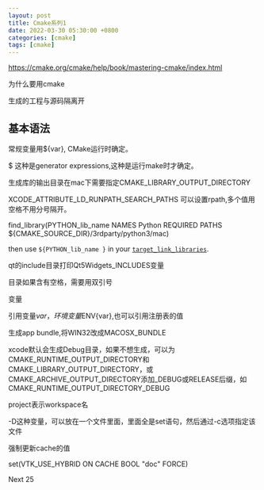 ```yaml
---
layout: post
title: Cmake系列1
date: 2022-03-30 05:30:00 +0800
categories: [cmake]
tags: [cmake]
---
```


https://cmake.org/cmake/help/book/mastering-cmake/index.html


为什么要用cmake

生成的工程与源码隔离开

## 基本语法



常规变量用${var}, CMake运行时确定。

$<FOO>  这种是generator expressions,这种是运行make时才确定。



生成库的输出目录在mac下需要指定CMAKE_LIBRARY_OUTPUT_DIRECTORY

XCODE_ATTRIBUTE_LD_RUNPATH_SEARCH_PATHS 可以设置rpath,多个值用空格不用分号隔开。



find_library(PYTHON_lib_name NAMES Python REQUIRED PATHS ${CMAKE_SOURCE_DIR}/3rdparty/python3/mac)

then use `${PYTHON_lib_name }` in your [`target_link_libraries`](https://cmake.org/cmake/help/latest/command/target_link_libraries.html).



qt的include目录打印Qt5Widgets_INCLUDES变量

目录如果含有空格，需要用双引号



变量

引用变量${var}，环境变量$ENV{var},也可以引用注册表的值


生成app bundle,将WIN32改成MACOSX_BUNDLE

xcode默认会生成Debug目录，如果不想生成，可以为CMAKE_RUNTIME_OUTPUT_DIRECTORY和CMAKE_LIBRARY_OUTPUT_DIRECTORY，或CMAKE_ARCHIVE_OUTPUT_DIRECTORY添加_DEBUG或RELEASE后缀，如CMAKE_RUNTIME_OUTPUT_DIRECTORY_DEBUG

project表示workspace名


-D这种变量，可以放在一个文件里面，里面全是set语句，然后通过-c选项指定该文件

强制更新cache的值

set(VTK_USE_HYBRID   ON   CACHE   BOOL   "doc"    FORCE)


Next 25

